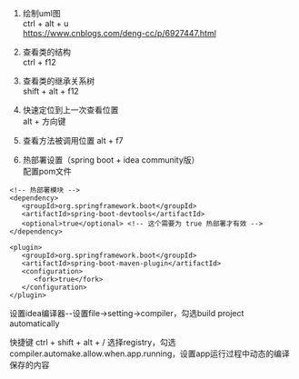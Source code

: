 1. 绘制uml图    
ctrl + alt + u    
https://www.cnblogs.com/deng-cc/p/6927447.html    

2. 查看类的结构  
ctrl + f12  

3. 查看类的继承关系树  
shift + alt +  f12

4. 快速定位到上一次查看位置  
alt + 方向键

5. 查看方法被调用位置
alt + f7

6. 热部署设置（spring boot + idea community版）  
配置pom文件  
``` 
<!-- 热部署模块 -->
<dependency>
   <groupId>org.springframework.boot</groupId>
   <artifactId>spring-boot-devtools</artifactId>
   <optional>true</optional> <!-- 这个需要为 true 热部署才有效 -->
</dependency>

<plugin>
   <groupId>org.springframework.boot</groupId>
   <artifactId>spring-boot-maven-plugin</artifactId>
   <configuration>
      <fork>true</fork>
   </configuration>
</plugin>
```  
设置idea编译器--设置file→setting→compiler，勾选build project automatically

快捷键 ctrl + shift + alt + / 选择registry，勾选compiler.automake.allow.when.app.running，设置app运行过程中动态的编译保存的内容  






